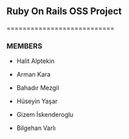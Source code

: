 ## Ruby On Rails OSS Project
===========================
### MEMBERS

* Halit Alptekin

* Arman Kara

* Bahadır Mezgil

* Hüseyin Yaşar

* Gizem İskenderoglu

* Bilgehan Varlı
